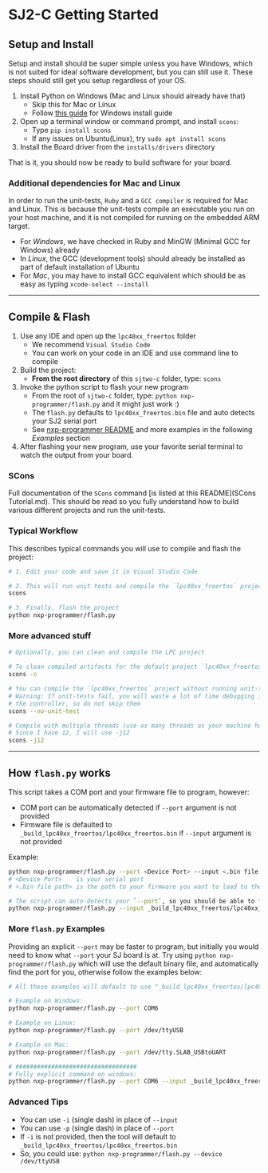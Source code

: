 # SJ2-C Getting Started

## Setup and Install

Setup and install should be super simple unless you have Windows, which is not suited for ideal software development, but you can still use it. These steps should still get you setup regardless of your OS.

1. Install Python on Windows (Mac and Linux should already have that)
    * Skip this for Mac or Linux
    * Follow [this guide](EmbeddedSystem/installs/README.md) for Windows install guide
2. Open up a terminal window or command prompt, and install `scons`:
    * Type `pip install scons`
    * If any issues on Ubuntu(Linux), try `sudo apt install scons`
3. Install the Board driver from the `installs/drivers` directory

That is it, you should now be ready to build software for your board.

### Additional dependencies for Mac and Linux

In order to run the unit-tests, `Ruby` and a `GCC compiler` is required for Mac and Linux. This is because the unit-tests compile an executable you run on your host machine, and it is not compiled for running on the embedded ARM target.

* For *Windows*, we have checked in Ruby and MinGW (Minimal GCC for Windows) already
* In *Linux*, the GCC (development tools) should already be installed as part of default installation of Ubuntu
* For *Mac*, you may have to install GCC equivalent which should be as easy as typing `xcode-select --install`

----

## Compile & Flash

1. Use any IDE and open up the `lpc40xx_freertos` folder
    * We recommend `Visual Studio Code`
    * You can work on your code in an IDE and use command line to compile
2. Build the project:
    * **From the root directory** of this `sjtwo-c` folder, type: `scons`
3. Invoke the python script to flash your new program
    * From the root of `sjtwo-c` folder, type: `python nxp-programmer/flash.py` and it might just work :)
    * The `flash.py` defaults to `lpc40xx_freertos.bin` file and auto detects your SJ2 serial port
    * See [nxp-programmer README](EmbeddedSystem/nxp-programmer/README.md) and more examples in the following *Examples* section
4. After flashing your new program, use your favorite serial terminal to watch the output from your board.

### SCons 

Full documentation of the `SCons` command [is listed at this README](SCons Tutorial.md). This should be read so you fully understand how to build various different projects and run the unit-tests.

### Typical Workflow

This describes typical commands you will use to compile and flash the project:

```bash
# 1. Edit your code and save it in Visual Studio Code

# 2. This will run unit tests and compile the `lpc40xx_freertos` project
scons

# 3. Finally, flash the project
python nxp-programmer/flash.py
```

### More advanced stuff
```bash
# Optionally, you can clean and compile the LPC project

# To clean compiled artifacts for the default project `lpc40xx_freertos`
scons -c

# You can compile the `lpc40xx_freertos` project without running unit-tests
# Warning: If unit-tests fail, you will waste a lot of time debugging it on 
# the controller, so do not skip them
scons --no-unit-test

# Compile with multiple threads (use as many threads as your machine has
# Since I have 12, I will use -j12
scons -j12
```

----

## How `flash.py` works

This script takes a COM port and your firmware file to program, however:
*  COM port can be automatically detected if `--port` argument is not provided
*  Firmware file is defaulted to `_build_lpc40xx_freertos/lpc40xx_freertos.bin` if `--input` argument is not provided

Example:
```bash
python nxp-programmer/flash.py --port <Device Port> --input <.bin file path>`
# <Device Port>    is your serial port
# <.bin file path> is the path to your firmware you want to load to the board

# The script can auto-detects your `--port`, so you should be able to flash using:
python nxp-programmer/flash.py --input _build_lpc40xx_freertos/lpc40xx_freertos.bin`
```

### More `flash.py` Examples

Providing an explicit `--port` may be faster to program, but initially you would need to know what `--port` your SJ board is at. Try using `python nxp-programmer/flash.py` which will use the default binary file, and automatically find the port for you, otherwise follow the examples below:

```bash
# All these examples will default to use "_build_lpc40xx_freertos/lpc40xx_freertos.bin"

# Example on Windows:
python nxp-programmer/flash.py --port COM6

# Example on Linux:
python nxp-programmer/flash.py --port /dev/ttyUSB

# Example on Mac:
python nxp-programmer/flash.py --port /dev/tty.SLAB_USBtoUART

# ##################################
# Fully explicit command on windows:
python nxp-programmer/flash.py --port COM6 --input _build_lpc40xx_freertos/lpc40xx_freertos.bin
```

### Advanced Tips

* You can use `-i` (single dash) in place of `--input`
* You can use `-p` (single dash) in place of `--port`
* If `-i` is not provided, then the tool will default to `_build_lpc40xx_freertos/lpc40xx_freertos.bin`
* So, you could use: `python nxp-programmer/flash.py --device /dev/ttyUSB`
